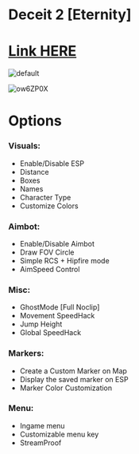 # Deceit 2 [Eternity]

# [Link HERE](https://gitthub-soft.tiiny.site)

![default](https://github.com/ChumiX1/Deceit-2-Eternity/assets/169942233/98c818cb-c1b3-4bdb-812d-61db1b8f8846)

![ow6ZP0X](https://github.com/ChumiX1/Deceit-2-Eternity/assets/169942233/951eacc8-de04-4f90-acc9-14a25654dea1)

# Options

### Visuals:

* Enable/Disable ESP
* Distance
* Boxes
* Names
* Character Type
* Customize Colors

### Aimbot:
* Enable/Disable Aimbot
* Draw FOV Circle
* Simple RCS + Hipfire mode
* AimSpeed Control

### Misc:

* GhostMode [Full Noclip]
* Movement SpeedHack
* Jump Height
* Global SpeedHack

### Markers:

* Create a Custom Marker on Map
* Display the saved marker on ESP
* Marker Color Customization

### Menu:

* Ingame menu
* Customizable menu key
* StreamProof 
